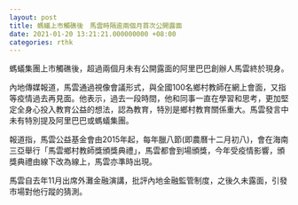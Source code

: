 ```yaml
---
layout: post
title: 螞蟻上市觸礁後　馬雲時隔逾兩個月首次公開露面
date: 2021-01-20 13:21:21.000000000 +08:00
categories: rthk
---
```


螞蟻集團上市觸礁後，超過兩個月未有公開露面的阿里巴巴創辦人馬雲終於現身。

內地傳媒報道，馬雲通過視像會議形式，與全國100名鄉村教師在網上會面，又指等疫情過去再見面。他表示，過去一段時間，他和同事一直在學習和思考，更加堅定全身心投入教育公益的想法，認為教育，特別是鄉村教育關係重大。馬雲發言中未有特別提及阿里巴巴或螞蟻集團。

報道指，馬雲公益基金會由2015年起，每年臘八節(即農曆十二月初八)，會在海南三亞舉行「馬雲鄉村教師獎頒獎典禮」，馬雲都會到場頒獎，今年受疫情影響，頒獎典禮由線下改為線上，馬雲亦準時出現。

馬雲自去年11月出席外灘金融演講，批評內地金融監管制度，之後久未露面，引發市場對他行蹤的猜測。
